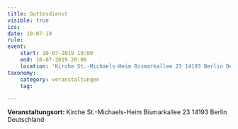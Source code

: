 ```yaml
---
title: Gottesdienst
visible: true
ics: 
date: 10-07-19
rule: 
event:
	start: 10-07-2019 19:00
	end: 10-07-2019 20:00
	location: 'Kirche St.-Michaels-Heim Bismarkallee 23 14193 Berlin Deutschland'
taxonomy:
	category: veranstaltungen
	tag: 

---
```




**Veranstaltungsort:** Kirche St.-Michaels-Heim
Bismarkallee 23
14193 Berlin
Deutschland

